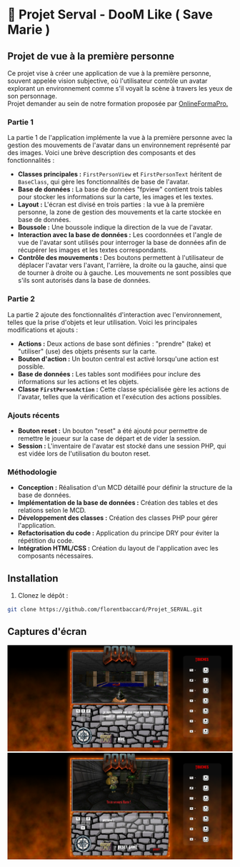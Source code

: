 # 🔫 Projet Serval - DooM Like ( Save Marie ) 

## Projet de vue à la première personne

Ce projet vise à créer une application de vue à la première personne, souvent appelée vision subjective, où l'utilisateur contrôle un avatar explorant un environnement comme s'il voyait la scène à travers les yeux de son personnage.
<br/>
Projet demander au sein de notre formation proposée par <a href = 'https://www.onlineformapro.com/' target = "_blank" >OnlineFormaPro.</a>

### Partie 1

La partie 1 de l'application implémente la vue à la première personne avec la gestion des mouvements de l'avatar dans un environnement représenté par des images. Voici une brève description des composants et des fonctionnalités :

- **Classes principales :** `FirstPersonView` et `FirstPersonText` héritent de `BaseClass`, qui gère les fonctionnalités de base de l'avatar.
- **Base de données :** La base de données "fpview" contient trois tables pour stocker les informations sur la carte, les images et les textes.
- **Layout :** L'écran est divisé en trois parties : la vue à la première personne, la zone de gestion des mouvements et la carte stockée en base de données.
- **Boussole :** Une boussole indique la direction de la vue de l'avatar.
- **Interaction avec la base de données :** Les coordonnées et l'angle de vue de l'avatar sont utilisés pour interroger la base de données afin de récupérer les images et les textes correspondants.
- **Contrôle des mouvements :** Des boutons permettent à l'utilisateur de déplacer l'avatar vers l'avant, l'arrière, la droite ou la gauche, ainsi que de tourner à droite ou à gauche. Les mouvements ne sont possibles que s'ils sont autorisés dans la base de données.

### Partie 2

La partie 2 ajoute des fonctionnalités d'interaction avec l'environnement, telles que la prise d'objets et leur utilisation. Voici les principales modifications et ajouts :

- **Actions :** Deux actions de base sont définies : "prendre" (take) et "utiliser" (use) des objets présents sur la carte.
- **Bouton d'action :** Un bouton central est activé lorsqu'une action est possible.
- **Base de données :** Les tables sont modifiées pour inclure des informations sur les actions et les objets.
- **Classe `FirstPersonAction` :** Cette classe spécialisée gère les actions de l'avatar, telles que la vérification et l'exécution des actions possibles.

### Ajouts récents

- **Bouton reset :** Un bouton "reset" a été ajouté pour permettre de remettre le joueur sur la case de départ et de vider la session.
- **Session :** L'inventaire de l'avatar est stocké dans une session PHP, qui est vidée lors de l'utilisation du bouton reset.

### Méthodologie

- **Conception :** Réalisation d'un MCD détaillé pour définir la structure de la base de données.
- **Implémentation de la base de données :** Création des tables et des relations selon le MCD.
- **Développement des classes :** Création des classes PHP pour gérer l'application.
- **Refactorisation du code :** Application du principe DRY pour éviter la répétition du code.
- **Intégration HTML/CSS :** Création du layout de l'application avec les composants nécessaires.

## Installation

1. Clonez le dépôt :

```bash
git clone https://github.com/florentbaccard/Projet_SERVAL.git
```

## Captures d'écran

![ScreenShoot](screen/Screen-START.png)
![ScreenShoot](screen/Screen-END.png)
